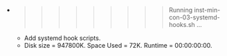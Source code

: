 * >>>>>>>>> Running inst-min-con-03-systemd-hooks.sh ...
  * Add systemd hook scripts.
  * Disk size = 947800K. Space Used = 72K. Runtime = 00:00:00:00.
